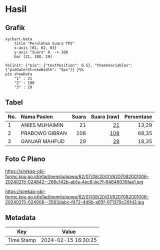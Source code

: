 # Hasil

## Grafik

```mermaid
xychart-beta
    title "Perolehan Suara TPS"
    x-axis [01, 02, 03]
    y-axis "Suara" 0 --> 108
    bar [21, 108, 29]
```

```mermaid
%%{init: {"pie": {"textPosition": 0.5}, "themeVariables": {"pieOuterStrokeWidth": "5px"}} }%%
pie showData
    "1" : 21
    "2" : 108
    "3" : 29
```

## Tabel

| No. | Nama Paslon    | Suara | Suara (raw) | Persentase |
|:--- |:-------------- | -----:| -----------:| ----------:|
| 1   | ANIES MUHAIMIN | 21    | [21][p-1]   | 13,29      |
| 2   | PRABOWO GIBRAN | 108   | [108][p-2]  | 68,35      |
| 3   | GANJAR MAHFUD  | 29    | [29][p-3]   | 18,35      |


[p-1]: https://github.com/gigit-pemilu/pemilu-2024-62-kalimantan-tengah/blob/main/pilpres/hitung-suara/sub/62-kalimantan-tengah/sub/07-seruyan/sub/08-danau-seluluk/sub/2001-asam-baru/sub/006-tps/sub/paslon-1.txt
[p-2]: https://github.com/gigit-pemilu/pemilu-2024-62-kalimantan-tengah/blob/main/pilpres/hitung-suara/sub/62-kalimantan-tengah/sub/07-seruyan/sub/08-danau-seluluk/sub/2001-asam-baru/sub/006-tps/sub/paslon-2.txt
[p-3]: https://github.com/gigit-pemilu/pemilu-2024-62-kalimantan-tengah/blob/main/pilpres/hitung-suara/sub/62-kalimantan-tengah/sub/07-seruyan/sub/08-danau-seluluk/sub/2001-asam-baru/sub/006-tps/sub/paslon-3.txt

## Foto C Plano

https://sirekap-obj-formc.kpu.go.id/e1ad/pemilu/ppwp/62/07/08/20/01/6207082001006-20240215-024842--266c142b-ab1a-4ec6-bc7f-64646035fae1.jpg

https://sirekap-obj-formc.kpu.go.id/e1ad/pemilu/ppwp/62/07/08/20/01/6207082001006-20240215-024908--3563dabc-f472-4d9b-a65f-071379c291d3.jpg


## Metadata

| Key        | Value               |
| ---------- | ------------------- |
| Time Stamp | 2024-02-15 16:30:25 |



